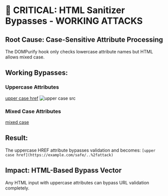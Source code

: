 # 🚨 CRITICAL: HTML Sanitizer Bypasses - WORKING ATTACKS

## Root Cause: Case-Sensitive Attribute Processing
The DOMPurify hook only checks lowercase attribute names but HTML allows mixed case.

## Working Bypasses:

### Uppercase Attributes
<a HREF="https://example.com/safe/..%2fattack">upper case href</a>
<img SRC="https://example.com/safe/..%2fattack.png" alt="upper case src">

### Mixed Case Attributes
<a hReF="https://example.com/safe/..%2fattack">mixed case</a>

## Result: 
The uppercase HREF attribute bypasses validation and becomes:
`[upper case href](https://example.com/safe/..%2fattack)`

## Impact: HTML-Based Bypass Vector
Any HTML input with uppercase attributes can bypass URL validation completely.
